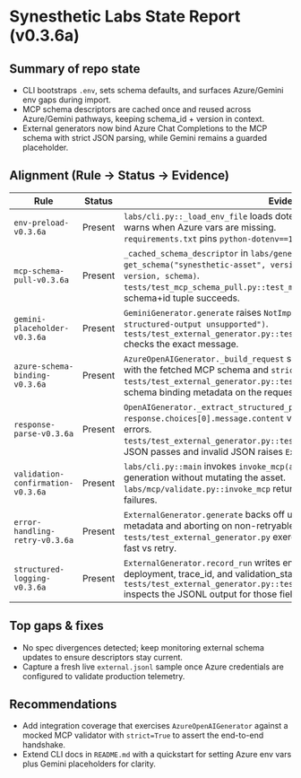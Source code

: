 # Synesthetic Labs State Report (v0.3.6a)

## Summary of repo state

- CLI bootstraps `.env`, sets schema defaults, and surfaces Azure/Gemini env gaps during import.
- MCP schema descriptors are cached once and reused across Azure/Gemini pathways, keeping schema_id + version in context.
- External generators now bind Azure Chat Completions to the MCP schema with strict JSON parsing, while Gemini remains a guarded placeholder.

## Alignment (Rule → Status → Evidence)

| Rule | Status | Evidence |
| --- | --- | --- |
| `env-preload-v0.3.6a` | Present | `labs/cli.py::_load_env_file` loads dotenv, seeds LABS_* defaults, and warns when Azure vars are missing.<br>`requirements.txt` pins `python-dotenv==1.1.1`. |
| `mcp-schema-pull-v0.3.6a` | Present | `_cached_schema_descriptor` in `labs/generator/external.py` calls `get_schema("synesthetic-asset", version=...)`, caching `(schema_id, version, schema)`.<br>`tests/test_mcp_schema_pull.py::test_mcp_schema_pull` asserts the schema+id tuple succeeds. |
| `gemini-placeholder-v0.3.6a` | Present | `GeminiGenerator.generate` raises `NotImplementedError("Vertex AI structured-output unsupported")`.<br>`tests/test_external_generator.py::test_gemini_generate_is_placeholder` checks the exact message. |
| `azure-schema-binding-v0.3.6a` | Present | `AzureOpenAIGenerator._build_request` sets `response_format` to `json_schema` with the fetched MCP schema and `strict: True`.<br>`tests/test_external_generator.py::test_azure_schema_binding` verifies schema binding metadata on the request context. |
| `response-parse-v0.3.6a` | Present | `OpenAIGenerator._extract_structured_payload` parses `response.choices[0].message.content` via `json.loads` and raises on decode errors.<br>`tests/test_external_generator.py::test_openai_strict_parse` confirms good JSON passes and invalid JSON raises `ExternalRequestError`. |
| `validation-confirmation-v0.3.6a` | Present | `labs/cli.py::main` invokes `invoke_mcp(asset, strict=strict_flag)` after generation without mutating the asset.<br>`labs/mcp/validate.py::invoke_mcp` returns the result and only raises for strict failures. |
| `error-handling-retry-v0.3.6a` | Present | `ExternalGenerator.generate` backs off up to three attempts, recording retry metadata and aborting on non-retryable 4xx errors.<br>`tests/test_external_generator.py` exercises 400 vs 503 flows to cover fail-fast vs retry. |
| `structured-logging-v0.3.6a` | Present | `ExternalGenerator.record_run` writes engine, schema_id, schema_version, deployment, trace_id, and validation_status to the log record.<br>`tests/test_external_generator.py::test_gemini_generator_normalises_asset` inspects the JSONL output for those fields. |

## Top gaps & fixes

- No spec divergences detected; keep monitoring external schema updates to ensure descriptors stay current.
- Capture a fresh live `external.jsonl` sample once Azure credentials are configured to validate production telemetry.

## Recommendations

- Add integration coverage that exercises `AzureOpenAIGenerator` against a mocked MCP validator with `strict=True` to assert the end-to-end handshake.
- Extend CLI docs in `README.md` with a quickstart for setting Azure env vars plus Gemini placeholders for clarity.

